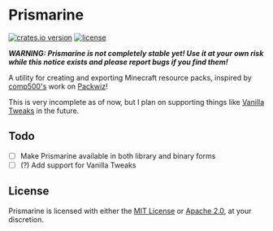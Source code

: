 # Prismarine

[![crates.io version](https://img.shields.io/crates/v/prismarine?label=crates.io)](https://crates.io/crates/prismarine)
[![license](https://img.shields.io/crates/l/prismarine)](/README.md)

**_WARNING: Prismarine is not completely stable yet! Use it at your own risk while this notice
exists and please report bugs if you find them!_**

A utility for creating and exporting Minecraft resource packs, inspired by
[comp500's](https://github.com/comp500) work on [Packwiz](https://github.com/packwiz/packwiz)!

This is very incomplete as of now, but I plan on supporting things like
[Vanilla Tweaks](https://vanillatweaks.net/) in the future.

## Todo

- [ ] Make Prismarine available in both library and binary forms
- [ ] (?) Add support for Vanilla Tweaks

## License

Prismarine is licensed with either the [MIT License](/LICENSE-MIT) or
[Apache 2.0](/LICENSE-APACHE), at your discretion.
